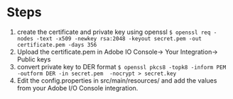 # Steps

1. create the certificate and private key using openssl
```$ openssl req -nodes -text -x509 -newkey rsa:2048 -keyout secret.pem -out certificate.pem -days 356```
2. Upload the certificate.pem in Adobe IO Console-> Your Integration-> Public keys
3. convert private key to DER format
```$ openssl pkcs8 -topk8 -inform PEM -outform DER -in secret.pem  -nocrypt > secret.key```
4. Edit the config.properties in src/main/resources/ and add the values from your Adobe I/O Console integration.


